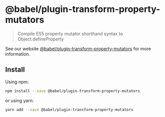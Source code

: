 # @babel/plugin-transform-property-mutators

> Compile ES5 property mutator shorthand syntax to Object.defineProperty

See our website [@babel/plugin-transform-property-mutators](https://new.babeljs.io/docs/en/next/babel-plugin-transform-property-mutators.html) for more information.

## Install

Using npm:

```sh
npm install --save @babel/plugin-transform-property-mutators
```

or using yarn:

```sh
yarn add --save @babel/plugin-transform-property-mutators
```
